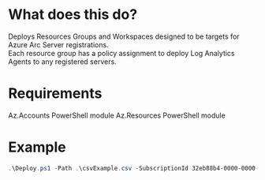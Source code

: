 # What does this do?
Deploys Resources Groups and Workspaces designed to be targets for Azure Arc Server registrations.  
Each resource group has a policy assignment to deploy Log Analytics Agents to any registered servers.

# Requirements
Az.Accounts PowerShell module
Az.Resources PowerShell module

# Example

```Powershell
.\Deploy.ps1 -Path .\csvExample.csv -SubscriptionId 32eb88b4-0000-0000-85e3-ec8b7ce1fc00 -Location "eastus"
```